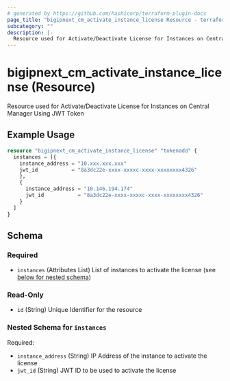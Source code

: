 ```yaml
---
# generated by https://github.com/hashicorp/terraform-plugin-docs
page_title: "bigipnext_cm_activate_instance_license Resource - terraform-provider-bigipnext"
subcategory: ""
description: |-
  Resource used for Activate/Deactivate License for Instances on Central Manager Using JWT Token
---
```


# bigipnext_cm_activate_instance_license (Resource)

Resource used for Activate/Deactivate License for Instances on Central Manager Using JWT Token

## Example Usage

```terraform
resource "bigipnext_cm_activate_instance_license" "tokenadd" {
  instances = [{
    instance_address = "10.xxx.xxx.xxx"
    jwt_id           = "8a3dc22e-xxxx-xxxxc-xxxx-xxxxxxxx4326"
    },
    {
      instance_address = "10.146.194.174"
      jwt_id           = "8a3dc22e-xxxx-xxxxc-xxxx-xxxxxxxx4326"
    }
  ]
}
```

<!-- schema generated by tfplugindocs -->
## Schema

### Required

- `instances` (Attributes List) List of instances to activate the license (see [below for nested schema](#nestedatt--instances))

### Read-Only

- `id` (String) Unique Identifier for the resource

<a id="nestedatt--instances"></a>
### Nested Schema for `instances`

Required:

- `instance_address` (String) IP Address of the instance to activate the license
- `jwt_id` (String) JWT ID to be used to activate the license
